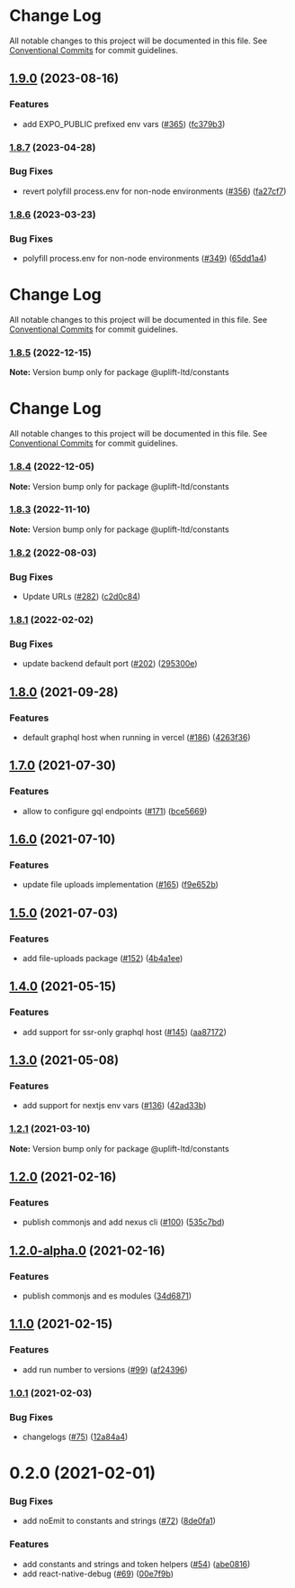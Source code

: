 # Change Log

All notable changes to this project will be documented in this file.
See [Conventional Commits](https://conventionalcommits.org) for commit guidelines.

## [1.9.0](https://github.com/uplift-ltd/nexus/compare/@uplift-ltd/constants@1.8.7...@uplift-ltd/constants@1.9.0) (2023-08-16)


### Features

* add EXPO_PUBLIC prefixed env vars ([#365](https://github.com/uplift-ltd/nexus/issues/365)) ([fc379b3](https://github.com/uplift-ltd/nexus/commit/fc379b3dc60a2244b3e7c0b6d38ad412c0f3c195))



### [1.8.7](https://github.com/uplift-ltd/nexus/compare/@uplift-ltd/constants@1.8.6...@uplift-ltd/constants@1.8.7) (2023-04-28)


### Bug Fixes

* revert polyfill process.env for non-node environments ([#356](https://github.com/uplift-ltd/nexus/issues/356)) ([fa27cf7](https://github.com/uplift-ltd/nexus/commit/fa27cf79ce62f6eed2b41b8749923daf74df35ed))



### [1.8.6](https://github.com/uplift-ltd/nexus/compare/@uplift-ltd/constants@1.8.5...@uplift-ltd/constants@1.8.6) (2023-03-23)


### Bug Fixes

* polyfill process.env for non-node environments ([#349](https://github.com/uplift-ltd/nexus/issues/349)) ([65dd1a4](https://github.com/uplift-ltd/nexus/commit/65dd1a44ad7a091fc421a287336450d475b1fb66))



# Change Log

All notable changes to this project will be documented in this file. See
[Conventional Commits](https://conventionalcommits.org) for commit guidelines.

### [1.8.5](https://github.com/uplift-ltd/nexus/compare/@uplift-ltd/constants@1.8.4...@uplift-ltd/constants@1.8.5) (2022-12-15)

**Note:** Version bump only for package @uplift-ltd/constants

# Change Log

All notable changes to this project will be documented in this file. See
[Conventional Commits](https://conventionalcommits.org) for commit guidelines.

### [1.8.4](https://github.com/uplift-ltd/nexus/compare/@uplift-ltd/constants@1.8.3...@uplift-ltd/constants@1.8.4) (2022-12-05)

**Note:** Version bump only for package @uplift-ltd/constants

### [1.8.3](https://github.com/uplift-ltd/nexus/compare/@uplift-ltd/constants@1.8.2...@uplift-ltd/constants@1.8.3) (2022-11-10)

**Note:** Version bump only for package @uplift-ltd/constants

### [1.8.2](https://github.com/uplift-ltd/nexus/compare/@uplift-ltd/constants@1.8.1...@uplift-ltd/constants@1.8.2) (2022-08-03)

### Bug Fixes

- Update URLs ([#282](https://github.com/uplift-ltd/nexus/issues/282))
  ([c2d0c84](https://github.com/uplift-ltd/nexus/commit/c2d0c843c8eb18c4a9ae360ee2d840f5be388fac))

### [1.8.1](https://github.com/uplift-ltd/nexus/compare/@uplift-ltd/constants@1.8.0...@uplift-ltd/constants@1.8.1) (2022-02-02)

### Bug Fixes

- update backend default port ([#202](https://github.com/uplift-ltd/nexus/issues/202))
  ([295300e](https://github.com/uplift-ltd/nexus/commit/295300edcf8be71775ada7352e4f3cb8ba0fe6b9))

## [1.8.0](https://github.com/uplift-ltd/nexus/compare/@uplift-ltd/constants@1.7.0...@uplift-ltd/constants@1.8.0) (2021-09-28)

### Features

- default graphql host when running in vercel
  ([#186](https://github.com/uplift-ltd/nexus/issues/186))
  ([4263f36](https://github.com/uplift-ltd/nexus/commit/4263f36c27810aea1f5e0fd291f632f9a66ee649))

## [1.7.0](https://github.com/uplift-ltd/nexus/compare/@uplift-ltd/constants@1.6.0...@uplift-ltd/constants@1.7.0) (2021-07-30)

### Features

- allow to configure gql endpoints ([#171](https://github.com/uplift-ltd/nexus/issues/171))
  ([bce5669](https://github.com/uplift-ltd/nexus/commit/bce56696d5160727d27732b93d39923149ee45b9))

## [1.6.0](https://github.com/uplift-ltd/nexus/compare/@uplift-ltd/constants@1.5.0...@uplift-ltd/constants@1.6.0) (2021-07-10)

### Features

- update file uploads implementation ([#165](https://github.com/uplift-ltd/nexus/issues/165))
  ([f9e652b](https://github.com/uplift-ltd/nexus/commit/f9e652b1c5486169b7c986d9df5742131909a423))

## [1.5.0](https://github.com/uplift-ltd/nexus/compare/@uplift-ltd/constants@1.4.0...@uplift-ltd/constants@1.5.0) (2021-07-03)

### Features

- add file-uploads package ([#152](https://github.com/uplift-ltd/nexus/issues/152))
  ([4b4a1ee](https://github.com/uplift-ltd/nexus/commit/4b4a1eeb9aacc4fa7541ee790b4eb499daac10f7))

## [1.4.0](https://github.com/uplift-ltd/nexus/compare/@uplift-ltd/constants@1.3.0...@uplift-ltd/constants@1.4.0) (2021-05-15)

### Features

- add support for ssr-only graphql host ([#145](https://github.com/uplift-ltd/nexus/issues/145))
  ([aa87172](https://github.com/uplift-ltd/nexus/commit/aa871729305ed4078801ab8b8e28384b466a559a))

## [1.3.0](https://github.com/uplift-ltd/nexus/compare/@uplift-ltd/constants@1.2.1...@uplift-ltd/constants@1.3.0) (2021-05-08)

### Features

- add support for nextjs env vars ([#136](https://github.com/uplift-ltd/nexus/issues/136))
  ([42ad33b](https://github.com/uplift-ltd/nexus/commit/42ad33bd9122c8baeea1276da75b0e1cb75f014d))

### [1.2.1](https://github.com/uplift-ltd/nexus/compare/@uplift-ltd/constants@1.2.0...@uplift-ltd/constants@1.2.1) (2021-03-10)

**Note:** Version bump only for package @uplift-ltd/constants

## [1.2.0](https://github.com/uplift-ltd/nexus/compare/@uplift-ltd/constants@1.1.0...@uplift-ltd/constants@1.2.0) (2021-02-16)

### Features

- publish commonjs and add nexus cli ([#100](https://github.com/uplift-ltd/nexus/issues/100))
  ([535c7bd](https://github.com/uplift-ltd/nexus/commit/535c7bd0ad8224b9dde814f18f9d5082366061e1))

## [1.2.0-alpha.0](https://github.com/uplift-ltd/nexus/compare/@uplift-ltd/constants@1.1.0...@uplift-ltd/constants@1.2.0-alpha.0) (2021-02-16)

### Features

- publish commonjs and es modules
  ([34d6871](https://github.com/uplift-ltd/nexus/commit/34d6871f720efebf2d48773ae1e17c8dc6fd652d))

## [1.1.0](https://github.com/uplift-ltd/nexus/compare/@uplift-ltd/constants@1.0.1...@uplift-ltd/constants@1.1.0) (2021-02-15)

### Features

- add run number to versions ([#99](https://github.com/uplift-ltd/nexus/issues/99))
  ([af24396](https://github.com/uplift-ltd/nexus/commit/af24396bc3755f1d7e1fbcc9c94dd758396e48b8))

### [1.0.1](https://github.com/uplift-ltd/nexus/compare/@uplift-ltd/constants@0.2.0...@uplift-ltd/constants@1.0.1) (2021-02-03)

### Bug Fixes

- changelogs ([#75](https://github.com/uplift-ltd/nexus/issues/75))
  ([12a84a4](https://github.com/uplift-ltd/nexus/commit/12a84a443f74257efe930d0dcf96b61635643dcd))

# 0.2.0 (2021-02-01)

### Bug Fixes

- add noEmit to constants and strings ([#72](https://github.com/uplift-ltd/nexus/issues/72))
  ([8de0fa1](https://github.com/uplift-ltd/nexus/commit/8de0fa1e474f9e6bec10ae84bf6f8b329758846c))

### Features

- add constants and strings and token helpers ([#54](https://github.com/uplift-ltd/nexus/issues/54))
  ([abe0816](https://github.com/uplift-ltd/nexus/commit/abe08162dec2552c083680fde4ce80bf9d4b6675))
- add react-native-debug ([#69](https://github.com/uplift-ltd/nexus/issues/69))
  ([00e7f9b](https://github.com/uplift-ltd/nexus/commit/00e7f9bcbb978be76b79c90be1df4100801f7b7b))
